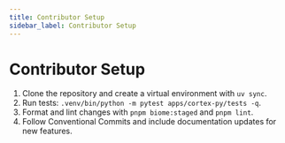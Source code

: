 ```yaml
---
title: Contributor Setup
sidebar_label: Contributor Setup
---
```


# Contributor Setup

1. Clone the repository and create a virtual environment with `uv sync`.
2. Run tests: `.venv/bin/python -m pytest apps/cortex-py/tests -q`.
3. Format and lint changes with `pnpm biome:staged` and `pnpm lint`.
4. Follow Conventional Commits and include documentation updates for new features.
